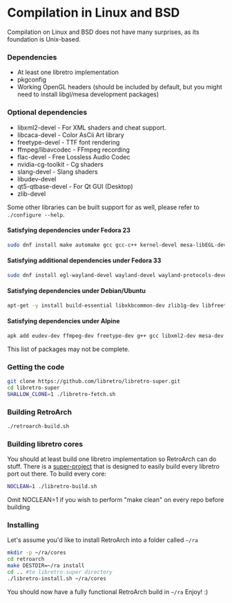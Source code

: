 # Compilation in Linux and BSD

Compilation on Linux and BSD does not have many surprises, as its foundation is Unix-based.

### Dependencies
- At least one libretro implementation
- pkgconfig
- Working OpenGL headers (should be included by default, but you might need to install libgl/mesa development packages)

### Optional dependencies
- libxml2-devel - For XML shaders and cheat support.
- libcaca-devel - Color AsCii Art library
- freetype-devel - TTF font rendering
- ffmpeg/libavcodec - FFmpeg recording
- flac-devel - Free Lossless Audio Codec
- nvidia-cg-toolkit - Cg shaders
- slang-devel - Slang shaders
- libudev-devel
- qt5-qtbase-devel - For Qt GUI (Desktop)
- zlib-devel

Some other libraries can be built support for as well, please refer to `./configure --help`.

#### Satisfying dependencies under Fedora 23
```bash
sudo dnf install make automake gcc gcc-c++ kernel-devel mesa-libEGL-devel libv4l-devel libxkbcommon-devel mesa-libgbm-devel Cg libCg zlib-devel freetype-devel libxml2-devel ffmpeg-devel SDL2-devel SDL-devel perl-X11-Protocol perl-Net-DBus pulseaudio-libs-devel openal-soft-devel libusb-devel
```

#### Satisfying additional dependencies under Fedora 33
```bash
sudo dnf install egl-wayland-devel wayland-devel wayland-protocols-devel mesa-vulkan-devel libXxf86vm-devel flac-devel slang-devel libcaca-devel qt5-qtbase-devel
```

#### Satisfying dependencies under Debian/Ubuntu
```bash
apt-get -y install build-essential libxkbcommon-dev zlib1g-dev libfreetype6-dev libegl1-mesa-dev libgles2-mesa-dev libgbm-dev nvidia-cg-toolkit nvidia-cg-dev libavcodec-dev libsdl2-dev libsdl-image1.2-dev libxml2-dev yasm
```

#### Satisfying dependencies under Alpine
```sh
apk add eudev-dev ffmpeg-dev freetype-dev g++ gcc libxml2-dev mesa-dev pkgconf zlib-dev
```

This list of packages may not be complete.
### Getting the code
```bash
git clone https://github.com/libretro/libretro-super.git
cd libretro-super
SHALLOW_CLONE=1 ./libretro-fetch.sh
```

### Building RetroArch
```bash
./retroarch-build.sh
```

### Building libretro cores
You should at least build one libretro implementation so RetroArch can do stuff.
There is a [super-project](https://github.com/libretro/libretro-super) that is designed to easily build every libretro port out there. To build every core:
```bash
NOCLEAN=1 ./libretro-build.sh
```
Omit NOCLEAN=1 if you wish to perform "make clean" on every repo before building

### Installing
Let's assume you'd like to install RetroArch into a folder called `~/ra`
```bash
mkdir -p ~/ra/cores
cd retroarch
make DESTDIR=~/ra install
cd .. #to libretro-super directory
./libretro-install.sh ~/ra/cores
```
You should now have a fully functional RetroArch build in `~/ra` Enjoy! :)
